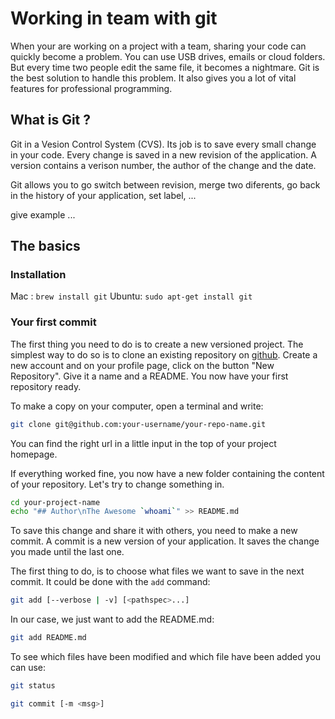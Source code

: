 # Working in team with git

When your are working on a project with a team, sharing your code can quickly become a problem. You can use USB drives, emails or cloud folders. But every time two people edit the same file, it becomes a nightmare. Git is the best solution to handle this problem.
It also gives you a lot of vital features for professional programming.

## What is Git ?

Git in a Vesion Control System (CVS). Its job is to save every small change in your code.
Every change is saved in a new revision of the application. A version contains a verison number, the author of the change and the date.

Git allows you to go switch between revision, merge two diferents, go back in the history of your application, set label, ...


give example ...




## The basics

### Installation

Mac : `brew install git`
Ubuntu: `sudo apt-get install git`

### Your first commit

The first thing you need to do is to create a new versioned project. The simplest way to do so is to clone an existing repository on [github](http://www.github.com).
Create a new account and on your profile page, click on the button "New Repository". Give it a name and a README. You now have your first repository ready.

To make a copy on your computer, open a terminal and write:
```bash
git clone git@github.com:your-username/your-repo-name.git
```
You can find the right url in a little input in the top of your project homepage.

If everything worked fine, you now have a new folder containing the content of your repository. Let's try to change something in.
```bash
cd your-project-name
echo "## Author\nThe Awesome `whoami`" >> README.md
```
To save this change and share it with others, you need to make a new commit.
A commit is a new version of your application. It saves the change you made until the last one.

The first thing to do, is to choose what files we want to save in the next commit. It could be done with the `add` command:
```bash
git add [--verbose | -v] [<pathspec>...]
```

In our case, we just want to add the README.md:
```bash
git add README.md
```

To see which files have been modified and which file have been added you can use:
```bash
git status
```

```bash
git commit [-m <msg>]
```
